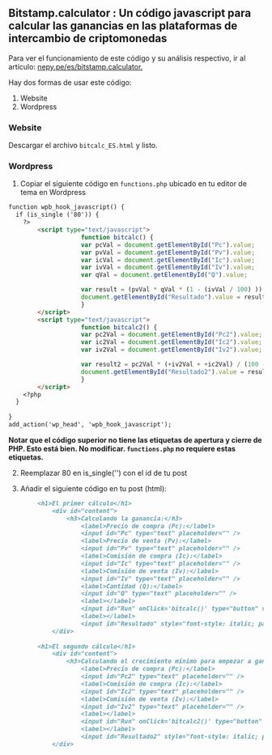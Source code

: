 ## Bitstamp.calculator : Un código javascript para calcular las ganancias en las plataformas de intercambio de criptomonedas
Para ver el funcionamiento de este código y su análisis respectivo, ir al artículo: [nepy.pe/es/bitstamp.calculator.](http://www.nepy.pe/es/bitstamp.calculator/) 

Hay dos formas de usar este código:
1. Website
2. Wordpress

### Website

Descargar el archivo `bitcalc_ES.html` y listo.

### Wordpress

1. Copiar el siguiente código en `functions.php` ubicado en tu editor de tema en Wordpress
```markdown
function wpb_hook_javascript() {
  if (is_single ('80')) { 
    ?>
        <script type="text/javascript">
                    function bitcalc() {
					var pcVal = document.getElementById("Pc").value;
					var pvVal = document.getElementById("Pv").value;
					var icVal = document.getElementById("Ic").value;
					var ivVal = document.getElementById("Iv").value;
					var qVal = document.getElementById("Q").value;

					var result = (pvVal * qVal * (1 - (ivVal / 100) )) - (pcVal * qVal * (1 + (icVal / 100) ));
					document.getElementById("Resultado").value = result;
				    }
        </script>
		<script type="text/javascript">
                    function bitcalc2() {
					var pc2Val = document.getElementById("Pc2").value;
					var ic2Val = document.getElementById("Ic2").value;
					var iv2Val = document.getElementById("Iv2").value;

					var result2 = pc2Val * (+iv2Val + +ic2Val) / (100 - (1*iv2Val)) ;
					document.getElementById("Resultado2").value = result2;
				    }
        </script>
    <?php
  }
	  
}
add_action('wp_head', 'wpb_hook_javascript');
```
**Notar que el código superior no tiene las etiquetas de apertura y cierre de PHP. Esto está bien. No modificar. `functions.php` no requiere estas etiquetas.**

2. Reemplazar 80 en is_single('') con el id de tu post 

3. Añadir el siguiente código en tu post (html):
```markdown
        <h1>El primer cálculo</h1>
            <div id="content">
                <h3>Calculando la ganancia:</h3>
                    <label>Precio de compra (Pc):</label>
                    <input id="Pc" type="text" placeholder="" />
                    <label>Precio de venta (Pv):</label>
                    <input id="Pv" type="text" placeholder="" />
                    <label>Comisión de compra (Ic):</label>
                    <input id="Ic" type="text" placeholder="" />
                    <label>Comisión de venta (Iv):</label>
                    <input id="Iv" type="text" placeholder="" />
                    <label>Cantidad (Q):</label>
                    <input id="Q" type="text" placeholder="" />
                    <label></label>
                    <input id="Run" onClick='bitcalc()' type="button" value="Calcular" />
                    <label></label>
                    <input id="Resultado" style="font-style: italic; padding-left: -2px;" readonly="readonly" type="text" value="La ganancia es..." />
            </div>
        
        <h1>El segundo cálculo</h1>
            <div id="content">
                <h3>Calculando el crecimiento mínimo para empezar a ganar:</h3>
                    <label>Precio de compra (Pc):</label>
                    <input id="Pc2" type="text" placeholder="" />
                    <label>Comisión de compra (Ic):</label>
                    <input id="Ic2" type="text" placeholder="" />
                    <label>Comisión de venta (Iv):</label>
                    <input id="Iv2" type="text" placeholder="" />
                    <label></label>
                    <input id="Run" onClick='bitcalc2()' type="button" value="Calcular" />
                    <label></label>
                    <input id="Resultado2" style="font-style: italic; padding-left: -2px;" readonly="readonly" type="text" value="El crecimiento mínimo es..." />
            </div>
```


